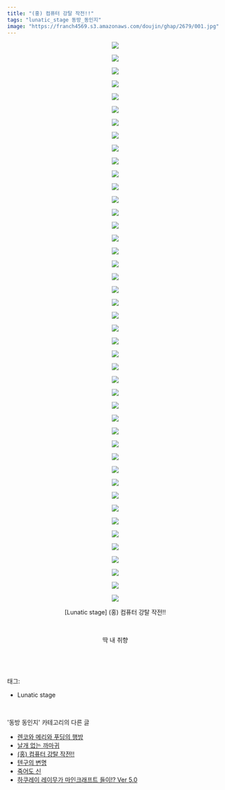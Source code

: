 ```yaml
---
title: "(홍) 컴퓨터 강탈 작전!!"
tags: "lunatic_stage 동방_동인지"
image: "https://franch4569.s3.amazonaws.com/doujin/ghap/2679/001.jpg"
---
```

<div class="article">
<p style="text-align: center; clear: none; float: none;"><img src="{{ site.imgserver2 }}/ghap/2679/001.jpg"/></p>
<p style="text-align: center; clear: none; float: none;"><img src="{{ site.imgserver2 }}/ghap/2679/002.jpg"/></p>
<p style="text-align: center; clear: none; float: none;"><img src="{{ site.imgserver2 }}/ghap/2679/003.jpg"/></p>
<p style="text-align: center; clear: none; float: none;"><img src="{{ site.imgserver2 }}/ghap/2679/004.jpg"/></p>
<p style="text-align: center; clear: none; float: none;"><img src="{{ site.imgserver2 }}/ghap/2679/005.jpg"/></p>
<p style="text-align: center; clear: none; float: none;"><img src="{{ site.imgserver2 }}/ghap/2679/006.jpg"/></p>
<p style="text-align: center; clear: none; float: none;"><img src="{{ site.imgserver2 }}/ghap/2679/007.jpg"/></p>
<p style="text-align: center; clear: none; float: none;"><img src="{{ site.imgserver2 }}/ghap/2679/008.jpg"/></p>
<p style="text-align: center; clear: none; float: none;"><img src="{{ site.imgserver2 }}/ghap/2679/009.jpg"/></p>
<p style="text-align: center; clear: none; float: none;"><img src="{{ site.imgserver2 }}/ghap/2679/010.jpg"/></p>
<p style="text-align: center; clear: none; float: none;"><img src="{{ site.imgserver2 }}/ghap/2679/011.jpg"/></p>
<p style="text-align: center; clear: none; float: none;"><img src="{{ site.imgserver2 }}/ghap/2679/012.jpg"/></p>
<p style="text-align: center; clear: none; float: none;"><img src="{{ site.imgserver2 }}/ghap/2679/013.jpg"/></p>
<p style="text-align: center; clear: none; float: none;"><img src="{{ site.imgserver2 }}/ghap/2679/014.jpg"/></p>
<p style="text-align: center; clear: none; float: none;"><img src="{{ site.imgserver2 }}/ghap/2679/015.jpg"/></p>
<p style="text-align: center; clear: none; float: none;"><img src="{{ site.imgserver2 }}/ghap/2679/016.jpg"/></p>
<p style="text-align: center; clear: none; float: none;"><img src="{{ site.imgserver2 }}/ghap/2679/017.jpg"/></p>
<p style="text-align: center; clear: none; float: none;"><img src="{{ site.imgserver2 }}/ghap/2679/018.jpg"/></p>
<p style="text-align: center; clear: none; float: none;"><img src="{{ site.imgserver2 }}/ghap/2679/019.jpg"/></p>
<p style="text-align: center; clear: none; float: none;"><img src="{{ site.imgserver2 }}/ghap/2679/020.jpg"/></p>
<p style="text-align: center; clear: none; float: none;"><img src="{{ site.imgserver2 }}/ghap/2679/021.jpg"/></p>
<p style="text-align: center; clear: none; float: none;"><img src="{{ site.imgserver2 }}/ghap/2679/022.jpg"/></p>
<p style="text-align: center; clear: none; float: none;"><img src="{{ site.imgserver2 }}/ghap/2679/023.jpg"/></p>
<p style="text-align: center; clear: none; float: none;"><img src="{{ site.imgserver2 }}/ghap/2679/024.jpg"/></p>
<p style="text-align: center; clear: none; float: none;"><img src="{{ site.imgserver2 }}/ghap/2679/025.jpg"/></p>
<p style="text-align: center; clear: none; float: none;"><img src="{{ site.imgserver2 }}/ghap/2679/026.jpg"/></p>
<p style="text-align: center; clear: none; float: none;"><img src="{{ site.imgserver2 }}/ghap/2679/027.jpg"/></p>
<p style="text-align: center; clear: none; float: none;"><img src="{{ site.imgserver2 }}/ghap/2679/028.jpg"/></p>
<p style="text-align: center; clear: none; float: none;"><img src="{{ site.imgserver2 }}/ghap/2679/029.jpg"/></p>
<p style="text-align: center; clear: none; float: none;"><img src="{{ site.imgserver2 }}/ghap/2679/030.jpg"/></p>
<p style="text-align: center; clear: none; float: none;"><img src="{{ site.imgserver2 }}/ghap/2679/031.jpg"/></p>
<p style="text-align: center; clear: none; float: none;"><img src="{{ site.imgserver2 }}/ghap/2679/032.jpg"/></p>
<p style="text-align: center; clear: none; float: none;"><img src="{{ site.imgserver2 }}/ghap/2679/033.jpg"/></p>
<p style="text-align: center; clear: none; float: none;"><img src="{{ site.imgserver2 }}/ghap/2679/034.jpg"/></p>
<p style="text-align: center; clear: none; float: none;"><img src="{{ site.imgserver2 }}/ghap/2679/035.jpg"/></p>
<p style="text-align: center; clear: none; float: none;"><img src="{{ site.imgserver2 }}/ghap/2679/036.jpg"/></p>
<p style="text-align: center; clear: none; float: none;"><img src="{{ site.imgserver2 }}/ghap/2679/037.jpg"/></p>
<p style="text-align: center; clear: none; float: none;"><img src="{{ site.imgserver2 }}/ghap/2679/038.jpg"/></p>
<p style="text-align: center; clear: none; float: none;"><img src="{{ site.imgserver2 }}/ghap/2679/039.jpg"/></p>
<p style="text-align: center; clear: none; float: none;"><img src="{{ site.imgserver2 }}/ghap/2679/040.jpg"/></p>
<p style="text-align: center; clear: none; float: none;"><img src="{{ site.imgserver2 }}/ghap/2679/041.jpg"/></p>
<p style="text-align: center; clear: none; float: none;"><img src="{{ site.imgserver2 }}/ghap/2679/042.jpg"/></p>
<p style="text-align: center; clear: none; float: none;"><img src="{{ site.imgserver2 }}/ghap/2679/043.jpg"/></p>
<p style="text-align: center; clear: none; float: none;"><img src="{{ site.imgserver2 }}/ghap/2679/044.jpg"/></p>
<p style="text-align: center; clear: none; float: none;">[Lunatic stage] (홍) 컴퓨터 강탈 작전!!</p>
<p style="text-align: center; clear: none; float: none;"><br/></p>
<p style="text-align: center; clear: none; float: none;">딱 내 취향</p>
<p><br/></p>
</div><br/>
<div class="tagTrail">
<p>태그: </p>
<ul>
<li>Lunatic stage</li>
</ul>
</div><br/>
<div class="another">
<p>'동방 동인지' 카테고리의 다른 글</p>
<ul>
<li><a href="/ghap_2683">렌코와 메리와 푸딩의 행방</a></li>
<li><a href="/ghap_2680">날개 없는 까마귀</a></li>
<li><a href="/ghap_2679">(홍) 컴퓨터 강탈 작전!!</a></li>
<li><a href="/ghap_2678">텐구의 변명</a></li>
<li><a href="/ghap_2677">죽어도 신</a></li>
<li><a href="/ghap_2676">하쿠레이 레이무가 마인크래프트 들이!? Ver 5.0</a></li>
</ul>
</div><br/>
<div class="cb_module cb_fluid">
<div class="cb_wrt cb_profile">
</div><!-- commentList close -->
</div><br/>
